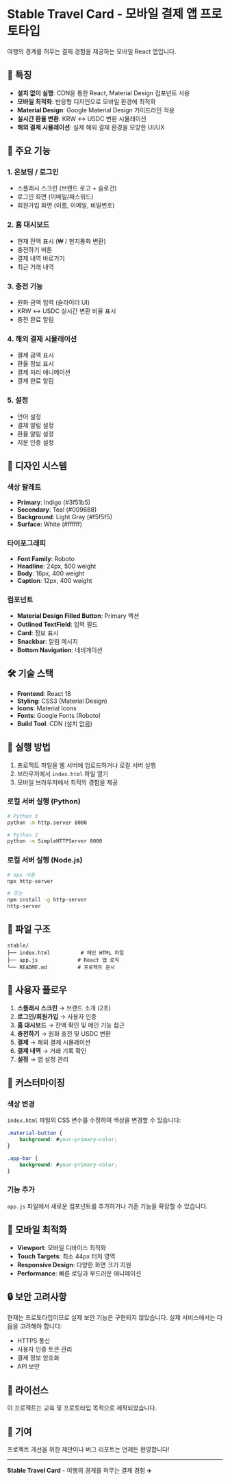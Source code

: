 # Stable Travel Card - 모바일 결제 앱 프로토타입

여행의 경계를 허무는 결제 경험을 제공하는 모바일 React 앱입니다.

## 🚀 특징

- **설치 없이 실행**: CDN을 통한 React, Material Design 컴포넌트 사용
- **모바일 최적화**: 반응형 디자인으로 모바일 환경에 최적화
- **Material Design**: Google Material Design 가이드라인 적용
- **실시간 환율 변환**: KRW ↔ USDC 변환 시뮬레이션
- **해외 결제 시뮬레이션**: 실제 해외 결제 환경을 모방한 UI/UX

## 📱 주요 기능

### 1. 온보딩 / 로그인
- 스플래시 스크린 (브랜드 로고 + 슬로건)
- 로그인 화면 (이메일/패스워드)
- 회원가입 화면 (이름, 이메일, 비밀번호)

### 2. 홈 대시보드
- 현재 잔액 표시 (₩ / 현지통화 변환)
- 충전하기 버튼
- 결제 내역 바로가기
- 최근 거래 내역

### 3. 충전 기능
- 원화 금액 입력 (슬라이더 UI)
- KRW ↔ USDC 실시간 변환 비율 표시
- 충전 완료 알림

### 4. 해외 결제 시뮬레이션
- 결제 금액 표시
- 환율 정보 표시
- 결제 처리 애니메이션
- 결제 완료 알림

### 5. 설정
- 언어 설정
- 결제 알림 설정
- 환율 알림 설정
- 지문 인증 설정

## 🎨 디자인 시스템

### 색상 팔레트
- **Primary**: Indigo (#3f51b5)
- **Secondary**: Teal (#009688)
- **Background**: Light Gray (#f5f5f5)
- **Surface**: White (#ffffff)

### 타이포그래피
- **Font Family**: Roboto
- **Headline**: 24px, 500 weight
- **Body**: 16px, 400 weight
- **Caption**: 12px, 400 weight

### 컴포넌트
- **Material Design Filled Button**: Primary 액션
- **Outlined TextField**: 입력 필드
- **Card**: 정보 표시
- **Snackbar**: 알림 메시지
- **Bottom Navigation**: 네비게이션

## 🛠️ 기술 스택

- **Frontend**: React 18
- **Styling**: CSS3 (Material Design)
- **Icons**: Material Icons
- **Fonts**: Google Fonts (Roboto)
- **Build Tool**: CDN (설치 없음)

## 🚀 실행 방법

1. 프로젝트 파일을 웹 서버에 업로드하거나 로컬 서버 실행
2. 브라우저에서 `index.html` 파일 열기
3. 모바일 브라우저에서 최적의 경험을 제공

### 로컬 서버 실행 (Python)
```bash
# Python 3
python -m http.server 8000

# Python 2
python -m SimpleHTTPServer 8000
```

### 로컬 서버 실행 (Node.js)
```bash
# npx 사용
npx http-server

# 또는
npm install -g http-server
http-server
```

## 📁 파일 구조

```
stable/
├── index.html          # 메인 HTML 파일
├── app.js             # React 앱 로직
└── README.md          # 프로젝트 문서
```

## 🎯 사용자 플로우

1. **스플래시 스크린** → 브랜드 소개 (2초)
2. **로그인/회원가입** → 사용자 인증
3. **홈 대시보드** → 잔액 확인 및 메인 기능 접근
4. **충전하기** → 원화 충전 및 USDC 변환
5. **결제** → 해외 결제 시뮬레이션
6. **결제 내역** → 거래 기록 확인
7. **설정** → 앱 설정 관리

## 🔧 커스터마이징

### 색상 변경
`index.html` 파일의 CSS 변수를 수정하여 색상을 변경할 수 있습니다:

```css
.material-button {
    background: #your-primary-color;
}

.app-bar {
    background: #your-primary-color;
}
```

### 기능 추가
`app.js` 파일에서 새로운 컴포넌트를 추가하거나 기존 기능을 확장할 수 있습니다.

## 📱 모바일 최적화

- **Viewport**: 모바일 디바이스 최적화
- **Touch Targets**: 최소 44px 터치 영역
- **Responsive Design**: 다양한 화면 크기 지원
- **Performance**: 빠른 로딩과 부드러운 애니메이션

## 🔒 보안 고려사항

현재는 프로토타입이므로 실제 보안 기능은 구현되지 않았습니다. 실제 서비스에서는 다음을 고려해야 합니다:

- HTTPS 통신
- 사용자 인증 토큰 관리
- 결제 정보 암호화
- API 보안

## 📄 라이선스

이 프로젝트는 교육 및 프로토타입 목적으로 제작되었습니다.

## 🤝 기여

프로젝트 개선을 위한 제안이나 버그 리포트는 언제든 환영합니다!

---

**Stable Travel Card** - 여행의 경계를 허무는 결제 경험 ✈️

